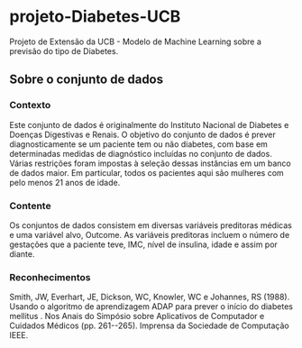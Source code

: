 # projeto-Diabetes-UCB
Projeto de Extensão da UCB - Modelo de Machine Learning sobre a previsão do tipo de Diabetes.

## Sobre o conjunto de dados
### Contexto
Este conjunto de dados é originalmente do Instituto Nacional de Diabetes e Doenças Digestivas e Renais. O objetivo do conjunto de dados é prever diagnosticamente se um paciente tem ou não diabetes, com base em determinadas medidas de diagnóstico incluídas no conjunto de dados. Várias restrições foram impostas à seleção dessas instâncias em um banco de dados maior. Em particular, todos os pacientes aqui são mulheres com pelo menos 21 anos de idade.
### Contente
Os conjuntos de dados consistem em diversas variáveis ​​preditoras médicas e uma variável alvo, Outcome. As variáveis ​​​​preditoras incluem o número de gestações que a paciente teve, IMC, nível de insulina, idade e assim por diante.
### Reconhecimentos
Smith, JW, Everhart, JE, Dickson, WC, Knowler, WC e Johannes, RS (1988). Usando o algoritmo de aprendizagem ADAP para prever o início do diabetes mellitus . Nos Anais do Simpósio sobre Aplicativos de Computador e Cuidados Médicos (pp. 261--265). Imprensa da Sociedade de Computação IEEE.

